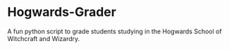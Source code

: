 # Hogwards-Grader
A fun python script to grade students studying in the Hogwards School of Witchcraft and Wizardry.
